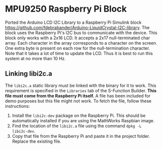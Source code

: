 # MPU9250 Raspberry Pi Block

Ported the Arduino LCD I2C Library to a Raspberry Pi Simulink block https://github.com/fdebrabander/Arduino-LiquidCrystal-I2C-library. The block uses the Raspberry Pi's I2C bus to communicate with the device. This block only works with a 2x16 LCD. It accepts a 2x17 null-terminated char array. Each character in the array corresponds to a character on the screen. One extra byte is present on each row for the null-termination character. Note that it takes a lot of time to update the LCD. Thus it is best to run this system at no more than 10 Hz.

## Linking libi2c.a

The `libi2c.a` static library must be linked with the binary for it to work. This requirement is specified in the `Libraries` tab of the S-Function Builder. **This file must come from the Raspberry Pi itself.** A file has been included for demo purposes but this file might not work. To fetch the file, follow these instructions:

1. Install the `libi2c-dev` package on the Raspberry Pi. This should be automatically installed if you are using the MathWorks Raspbian image.
2. Find the location of the `libi2c.a` file using the command `dpkg -L libi2c-dev`.
3. Copy that file from the Raspberry Pi and paste it in the project folder. Replace the existing file.